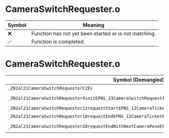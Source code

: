 # CameraSwitchRequester.o
| Symbol | Meaning 
| ------------- | ------------- 
| :x: | Function has not yet been started or is not matching. 
| :white_check_mark: | Function is completed. 


# CameraSwitchRequester.o
| Symbol (Demangled) | Symbol (Mangled) | Decompiled? |
| ------------- |  ------------- | ------------- |
| `_ZN2al21CameraSwitchRequesterC2Ev` | `al::CameraSwitchRequester::CameraSwitchRequester(void)` | :white_check_mark: |
| `_ZN2al21CameraSwitchRequester4initEPNS_23CameraSwitchRequestInfoES2_` | `al::CameraSwitchRequester::init(al::CameraSwitchRequestInfo *,al::CameraSwitchRequestInfo *)` | :white_check_mark: |
| `_ZN2al21CameraSwitchRequester12requestStartEPNS_12CameraTicketEi` | `al::CameraSwitchRequester::requestStart(al::CameraTicket *,int)` | :white_check_mark: |
| `_ZN2al21CameraSwitchRequester10requestEndEPNS_12CameraTicketEib` | `al::CameraSwitchRequester::requestEnd(al::CameraTicket *,int,bool)` | :white_check_mark: |
| `_ZN2al21CameraSwitchRequester28requestEndWithNextCameraPoseEPNS_12CameraTicketEPKNS_14CameraPoseInfoEi` | `al::CameraSwitchRequester::requestEndWithNextCameraPose(al::CameraTicket *,al::CameraPoseInfo const*,int)` | :white_check_mark: |
